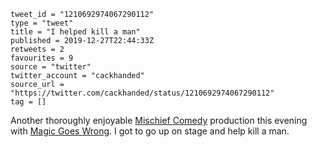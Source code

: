 ```
tweet_id = "1210692974067290112"
type = "tweet"
title = "I helped kill a man"
published = 2019-12-27T22:44:33Z
retweets = 2
favourites = 9
source = "twitter"
twitter_account = "cackhanded"
source_url = "https://twitter.com/cackhanded/status/1210692974067290112"
tag = []
```

Another thoroughly enjoyable [Mischief Comedy](https://twitter.com/mischiefcomedy) production this evening with [Magic Goes Wrong](https://twitter.com/magicgoeswrong). I got to go up on stage and help kill a man.
